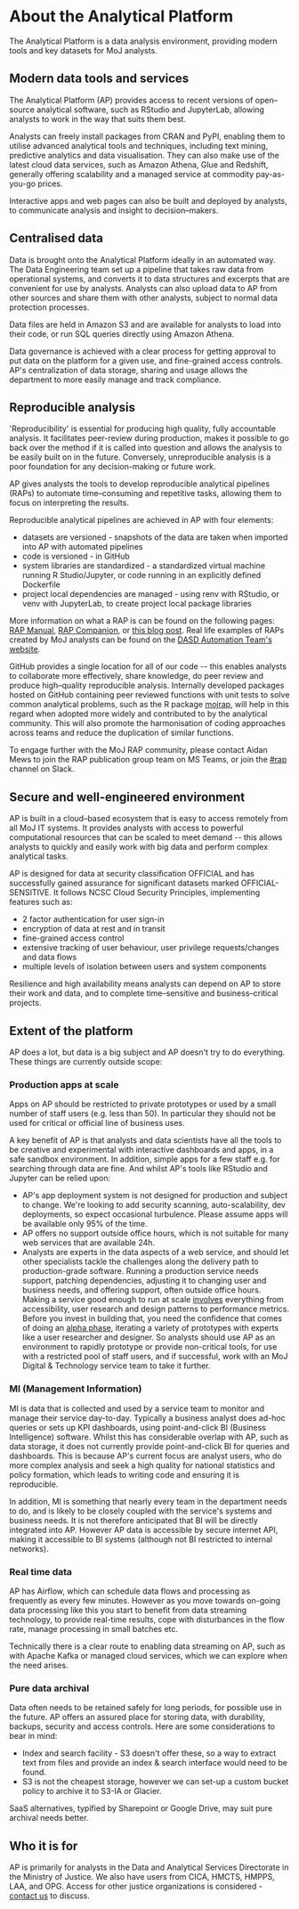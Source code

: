 # About the Analytical Platform

The Analytical Platform is a data analysis environment, providing modern tools and key datasets for MoJ analysts.

## Modern data tools and services

The Analytical Platform (AP) provides access to recent versions of open–source analytical software, such as RStudio and JupyterLab, allowing analysts to work in the way that suits them best.

Analysts can freely install packages from CRAN and PyPI, enabling them to utilise advanced analytical tools and techniques, including text mining, predictive analytics and data visualisation. They can also make use of the latest cloud data services, such as Amazon Athena, Glue and Redshift, generally offering scalability and a managed service at commodity pay-as-you-go prices.

Interactive apps and web pages can also be built and deployed by analysts, to communicate analysis and insight to decision–makers.

## Centralised data

Data is brought onto the Analytical Platform ideally in an automated way. The Data Engineering team set up a pipeline that takes raw data from operational systems, and converts it to data structures and excerpts that are convenient for use by analysts. Analysts can also upload data to AP from other sources and share them with other analysts, subject to normal data protection processes.

Data files are held in Amazon S3 and are available for analysts to load into their code, or run SQL queries directly using Amazon Athena.

Data governance is achieved with a clear process for getting approval to put data on the platform for a given use, and fine-grained access controls. AP's centralization of data storage, sharing and usage allows the department to more easily manage and track compliance.

## Reproducible analysis

'Reproducibility' is essential for producing high quality, fully accountable analysis. It facilitates peer-review during production, makes it possible to go back over the method if it is called into question and allows the analysis to be easily built on in the future. Conversely, unreproducible analysis is a poor foundation for any decision-making or future work.

AP gives analysts the tools to develop reproducible analytical pipelines (RAPs) to automate time–consuming and repetitive tasks, allowing them to focus on interpreting the results.

Reproducible analytical pipelines are achieved in AP with four elements:

* datasets are versioned - snapshots of the data are taken when imported into AP with automated pipelines
* code is versioned - in GitHub
* system libraries are standardized - a standardized virtual machine running R Studio/Jupyter, or code running in an explicitly defined Dockerfile
* project local dependencies are managed - using renv with RStudio, or venv with JupyterLab, to create project local package libraries

More information on what a RAP is can be found on the following pages: [RAP Manual](https://moj-analytical-services.github.io/rap-manual/), [RAP Companion](https://ukgovdatascience.github.io/rap_companion/), or [this blog post](https://dataingovernment.blog.gov.uk/2017/03/27/reproducible-analytical-pipeline/). Real life examples of RAPs created by MoJ analysts can be found on the [DASD Automation Team's website](https://moj-analytical-services.github.io/automation-team/).

GitHub provides a single location for all of our code -- this enables analysts to collaborate more effectively, share knowledge, do peer review and produce high–quality reproducible analysis. Internally developed packages hosted on GitHub containing peer reviewed functions with unit tests to solve common analytical problems, such as the R package [mojrap](https://github.com/moj-analytical-services/mojrap), will help in this regard when adopted more widely and contributed to by the analytical community. This will also promote the harmonisation of coding approaches across teams and reduce the duplication of similar functions.

To engage further with the MoJ RAP community, please contact Aidan Mews to join the RAP publication group team on MS Teams, or join the [#rap](https://app.slack.com/client/T1PU1AP6D/C02DSC3Q4P6) channel on Slack.

## Secure and well-engineered environment

AP is built in a cloud–based ecosystem that is easy to access remotely from all MoJ IT systems. It provides analysts with access to powerful computational resources that can be scaled to meet demand -- this allows analysts to quickly and easily work with big data and perform complex analytical tasks.

AP is designed for data at security classification OFFICIAL and has successfully gained assurance for significant datasets marked OFFICIAL-SENSITIVE. It follows NCSC Cloud Security Principles, implementing features such as:

* 2 factor authentication for user sign-in
* encryption of data at rest and in transit
* fine-grained access control
* extensive tracking of user behaviour, user privilege requests/changes and data flows
* multiple levels of isolation between users and system components
  
Resilience and high availability means analysts can depend on AP to store their work and data, and to complete time–sensitive and business–critical projects.

## Extent of the platform

AP does a lot, but data is a big subject and AP doesn't try to do everything. These things are currently outside scope:

### Production apps at scale

Apps on AP should be restricted to private prototypes or used by a small number of staff users (e.g. less than 50). In particular they should not be used for critical or official line of business uses.

A key benefit of AP is that analysts and data scientists have all the tools to be creative and experimental with interactive dashboards and apps, in a safe sandbox environment. In addition, simple apps for a few staff e.g. for searching through data are fine. And whilst AP's tools like RStudio and Jupyter can be relied upon:

* AP's app deployment system is not designed for production and subject to change. We're looking to add security scanning, auto-scalability, dev deployments, so expect occasional turbulence. Please assume apps will be available only 95% of the time.
* AP offers no support outside office hours, which is not suitable for many web services that are available 24h.
* Analysts are experts in the data aspects of a web service, and should let other specialists tackle the challenges along the delivery path to production-grade software. Running a production service needs support, patching dependencies, adjusting it to changing user and business needs, and offering support, often outside office hours. Making a service good enough to run at scale [involves](https://www.gov.uk/service-manual/agile-delivery/how-the-beta-phase-works) everything from accessibility, user research and design patterns to performance metrics. Before you invest in building that, you need the confidence that comes of doing an [alpha phase](https://www.gov.uk/service-manual/agile-delivery/how-the-alpha-phase-works), iterating a variety of prototypes with experts like a user researcher and designer. So analysts should use AP as an environment to rapidly prototype or provide non-critical tools, for use with a restricted pool of staff users, and if successful, work with an MoJ Digital & Technology service team to take it further.

### MI (Management Information)

MI is data that is collected and used by a service team to monitor and manage their service day-to-day. Typically a business analyst does ad-hoc queries or sets up KPI dashboards, using point-and-click BI (Business Intelligence) software. Whilst this has considerable overlap with AP, such as data storage, it does not currently provide point-and-click BI for queries and dashboards. This is because AP's current focus are analyst users, who do more complex analysis and seek a high quality for national statistics and policy formation, which leads to writing code and ensuring it is reproducible.

In addition, MI is something that nearly every team in the department needs to do, and is likely to be closely coupled with the service's systems and business needs. It is not therefore anticipated that BI will be directly integrated into AP. However AP data is accessible by secure internet API, making it accessible to BI systems (although not BI restricted to internal networks).

### Real time data

AP has Airflow, which can schedule data flows and processing as frequently as every few minutes. However as you move towards on-going data processing like this you start to benefit from data streaming technology, to provide real-time results, cope with disturbances in the flow rate, manage processing in small batches etc. 

Technically there is a clear route to enabling data streaming on AP, such as with Apache Kafka or managed cloud services, which we can explore when the need arises.

### Pure data archival

Data often needs to be retained safely for long periods, for possible use in the future. AP offers an assured place for storing data, with durability, backups, security and access controls. Here are some considerations to bear in mind:

* Index and search facility - S3 doesn't offer these, so a way to extract text from files and provide an index & search interface would need to be found.
* S3 is not the cheapest storage, however we can set-up a custom bucket policy to archive it to S3-IA or Glacier.

SaaS alternatives, typified by Sharepoint or Google Drive, may suit pure archival needs better.

## Who it is for

AP is primarily for analysts in the Data and Analytical Services Directorate in the Ministry of Justice. We also have users from CICA, HMCTS, HMPPS, LAA, and OPG. Access for other justice organizations is considered - [contact us](mailto:analytical_platform@digital.justice.gov.uk) to discuss.

